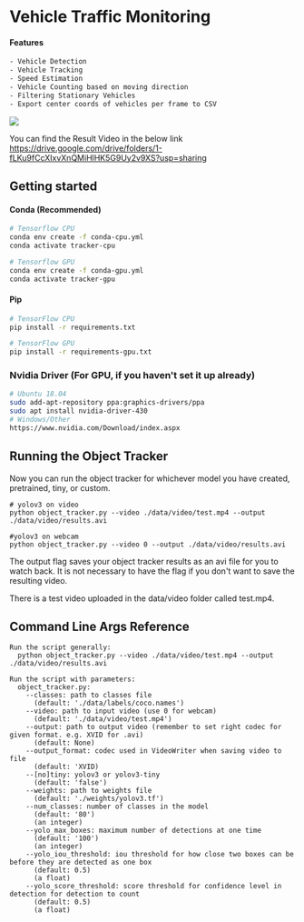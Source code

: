 # Vehicle Traffic Monitoring

#### Features

```bash
- Vehicle Detection
- Vehicle Tracking
- Speed Estimation
- Vehicle Counting based on moving direction
- Filtering Stationary Vehicles
- Export center coords of vehicles per frame to CSV
```

![](https://github.com/topcoder20022/OCR-PDF-TABLE/blob/master/result.png)

You can find the Result Video in the below link
https://drive.google.com/drive/folders/1-fLKu9fCcXIxvXnQMiHlHK5G9Uy2v9XS?usp=sharing

## Getting started

#### Conda (Recommended)

```bash
# Tensorflow CPU
conda env create -f conda-cpu.yml
conda activate tracker-cpu

# Tensorflow GPU
conda env create -f conda-gpu.yml
conda activate tracker-gpu
```

#### Pip
```bash
# TensorFlow CPU
pip install -r requirements.txt

# TensorFlow GPU
pip install -r requirements-gpu.txt
```

### Nvidia Driver (For GPU, if you haven't set it up already)
```bash
# Ubuntu 18.04
sudo add-apt-repository ppa:graphics-drivers/ppa
sudo apt install nvidia-driver-430
# Windows/Other
https://www.nvidia.com/Download/index.aspx
```

## Running the Object Tracker
Now you can run the object tracker for whichever model you have created, pretrained, tiny, or custom.
```
# yolov3 on video
python object_tracker.py --video ./data/video/test.mp4 --output ./data/video/results.avi

#yolov3 on webcam 
python object_tracker.py --video 0 --output ./data/video/results.avi

```
The output flag saves your object tracker results as an avi file for you to watch back. It is not necessary to have the flag if you don't want to save the resulting video.

There is a test video uploaded in the data/video folder called test.mp4.

## Command Line Args Reference
```
Run the script generally:
  python object_tracker.py --video ./data/video/test.mp4 --output ./data/video/results.avi

Run the script with parameters:
  object_tracker.py:
    --classes: path to classes file
      (default: './data/labels/coco.names')
    --video: path to input video (use 0 for webcam)
      (default: './data/video/test.mp4')
    --output: path to output video (remember to set right codec for given format. e.g. XVID for .avi)
      (default: None)
    --output_format: codec used in VideoWriter when saving video to file
      (default: 'XVID)
    --[no]tiny: yolov3 or yolov3-tiny
      (default: 'false')
    --weights: path to weights file
      (default: './weights/yolov3.tf')
    --num_classes: number of classes in the model
      (default: '80')
      (an integer)
    --yolo_max_boxes: maximum number of detections at one time
      (default: '100')
      (an integer)
    --yolo_iou_threshold: iou threshold for how close two boxes can be before they are detected as one box
      (default: 0.5)
      (a float)
    --yolo_score_threshold: score threshold for confidence level in detection for detection to count
      (default: 0.5)
      (a float)
```


